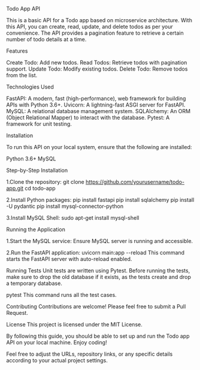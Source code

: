 Todo App API

This is a basic API for a Todo app based on microservice architecture. With this API, you can create, read, update, and delete todos as per your convenience. The API provides a pagination feature to retrieve a certain number of todo details at a time.



Features

Create Todo: Add new todos.
Read Todos: Retrieve todos with pagination support.
Update Todo: Modify existing todos.
Delete Todo: Remove todos from the list.



Technologies Used

FastAPI: A modern, fast (high-performance), web framework for building APIs with Python 3.6+.
Uvicorn: A lightning-fast ASGI server for FastAPI.
MySQL: A relational database management system.
SQLAlchemy: An ORM (Object Relational Mapper) to interact with the database.
Pytest: A framework for unit testing.



Installation

To run this API on your local system, ensure that the following are installed:

Python 3.6+
MySQL


Step-by-Step Installation

1.Clone the repository:
git clone https://github.com/yourusername/todo-app.git
cd todo-app

2.Install Python packages:
pip install fastapi
pip install sqlalchemy
pip install -U pydantic
pip install mysql-connector-python

3.Install MySQL Shell:
sudo apt-get install mysql-shell



Running the Application

1.Start the MySQL service:
Ensure MySQL server is running and accessible.

2.Run the FastAPI application:
uvicorn main:app --reload
This command starts the FastAPI server with auto-reload enabled.



Running Tests
Unit tests are written using Pytest. Before running the tests, make sure to drop the old database if it exists, as the tests create and drop a temporary database.

pytest
This command runs all the test cases.



Contributing
Contributions are welcome! Please feel free to submit a Pull Request.


License
This project is licensed under the MIT License.


By following this guide, you should be able to set up and run the Todo app API on your local machine. Enjoy coding!

Feel free to adjust the URLs, repository links, or any specific details according to your actual project settings.
